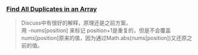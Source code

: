 ### [Find All Duplicates in an Array](https://leetcode.com/problems/find-all-duplicates-in-an-array/description/)
> Discuss中有很好的解释，原理还是之前方案。   
> 用 -nums[position] 来标记 position+1是重复的，但是不会覆盖 nums[position]原来的值，因为通过Math.abs(nums[position])又还原之前的值。  